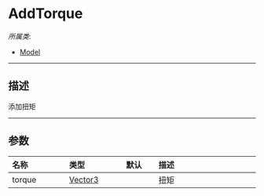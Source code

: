 # AddTorque

*所属类*:
* [Model](/Api/Classes/Role/Model.md)
------------------------------------------------------------------------------------------
## 描述

添加扭矩

------------------------------------------------------------------------------------------
## 参数

|<div style="width:100px">名称</div>|<div style="width:100px">类型</div>|<div style="width:50px">默认</div>|<div style="width:350px">描述</div>|
|:---|:---|:---|:---|
|torque|[Vector3](/Api/DataType/Vector3.md)||扭矩|
